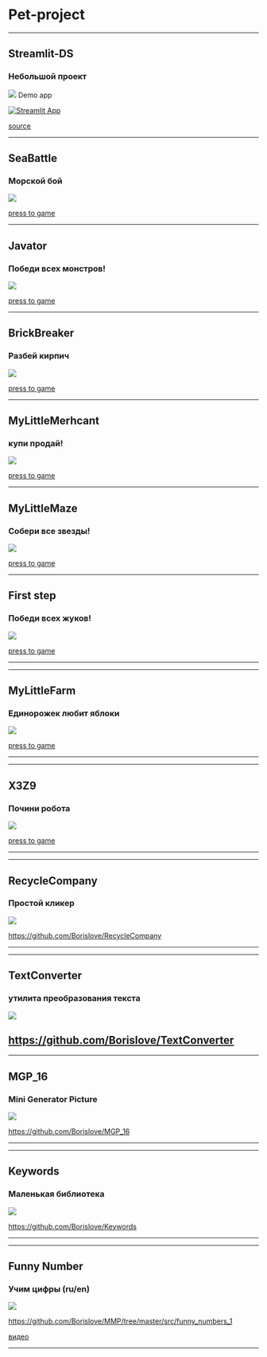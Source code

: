 # Pet-project
------------------------------
## Streamlit-DS
### Небольшой проект
![](https://github.com/Borislove/files/blob/main/my-steamlit-demo-app.png)
Demo app

[![Streamlit App](https://static.streamlit.io/badges/streamlit_badge_black_white.svg)](https://ds-app-py-zmaetvqkgupktqkvwoyv79.streamlit.app/Search)

[source](https://github.com/Borislove/ds-streamlit-py)


------------------------------
## SeaBattle
### Морской бой

![](https://github.com/Borislove/files/blob/main/SeaBattle.png)


[press to game](https://www.greenfoot.org/scenarios/32079)



------------------------------
## Javator
### Победи всех монстров!

![](https://github.com/Borislove/files/blob/main/javator.png)


[press to game](https://www.greenfoot.org/scenarios/32049)



------------------------------
## BrickBreaker
### Разбей кирпич

![](https://github.com/Borislove/files/blob/main/BackgroundBrickBreaker.gif)


[press to game](https://www.greenfoot.org/scenarios/32021)


------------------------------
## MyLittleMerhcant
### купи продай!

![](https://github.com/Borislove/files/blob/main/Pasted%20image%2020230915092623.png)


[press to game](https://www.greenfoot.org/scenarios/31798)



------------------------------
## MyLittleMaze
### Собери все звезды!

![](https://github.com/Borislove/files/blob/main/myMaze.png)


[press to game](https://www.greenfoot.org/scenarios/31452)


------------------------------
## First step
### Победи всех жуков!

![](https://github.com/Borislove/files/blob/main/Screenshot_10.jpg)


[press to game](https://www.greenfoot.org/scenarios/30717)


------------------------------



------------------------------
## MyLittleFarm
### Единорожек любит яблоки

![](https://github.com/Borislove/files/blob/main/MyLittleFarm.jpg)


[press to game](https://www.greenfoot.org/scenarios/30867)


------------------------------



------------------------------
## X3Z9
### Почини робота

![](https://github.com/Borislove/files/blob/main/x3z9.jpg)


[press to game](https://www.greenfoot.org/scenarios/30888)


------------------------------



------------------------------
## RecycleCompany
### Простой кликер

![](https://github.com/Borislove/files/blob/main/rc_2.jpg)


https://github.com/Borislove/RecycleCompany

------------------------------




------------------------------
## TextConverter
### утилита преобразования текста

![](https://github.com/Borislove/files/blob/main/demo5f.jpg)


https://github.com/Borislove/TextConverter
------------------------------




------------------------------
## MGP_16
### Mini Generator Picture

![](https://github.com/Borislove/files/blob/main/1.jpg)


https://github.com/Borislove/MGP_16


------------------------------




------------------------------
## Keywords
### Маленькая библиотека

![](https://github.com/Borislove/Keywords/blob/master/src/keywords.png)


https://github.com/Borislove/Keywords


------------------------------





------------------------------
## Funny Number
### Учим цифры (ru/en)

![](https://github.com/Borislove/files/blob/main/FunnyNumbers.jpg)


https://github.com/Borislove/MMP/tree/master/src/funny_numbers_1



[видео](https://www.youtube.com/watch?v=K7QhAhDOk9M)


------------------------------





